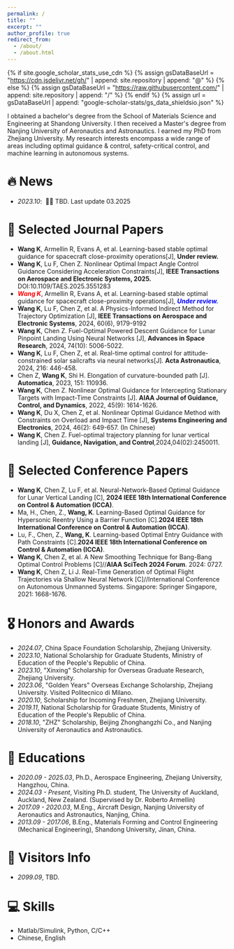 ```yaml
---
permalink: /
title: ""
excerpt: ""
author_profile: true
redirect_from: 
  - /about/
  - /about.html
---
```


{% if site.google_scholar_stats_use_cdn %}
{% assign gsDataBaseUrl = "https://cdn.jsdelivr.net/gh/" | append: site.repository | append: "@" %}
{% else %}
{% assign gsDataBaseUrl = "https://raw.githubusercontent.com/" | append: site.repository | append: "/" %}
{% endif %}
{% assign url = gsDataBaseUrl | append: "google-scholar-stats/gs_data_shieldsio.json" %}

<span class='anchor' id='about-me'></span>
I obtained a bachelor's degree from the School of Materials Science and Engineering at Shandong University. I then received a Master's degree from Nanjing University of Aeronautics and Astronautics. I earned my PhD from Zhejiang University. My research interests encompass a wide range of areas including optimal guidance & control, safety-critical control, and machine learning in autonomous systems. 

# 🔥 News
- *2023.10*: &nbsp;🎉🎉 TBD.  Last update 03.2025

# 📝 Selected Journal Papers
- **Wang K**, Armellin R, Evans A, et al. Learning-based stable optimal guidance for spacecraft close-proximity operations[J], **Under review.**
- **Wang K**, Lu F, Chen Z. Nonlinear Optimal Impact Angle Control Guidance Considering Acceleration Constraints[J], **IEEE Transactions on Aerospace and Electronic Systems, 2025.** DOI:10.1109/TAES.2025.3551283
- <span style="color:red;"><em><strong>Wang K</strong></em></span>, Armellin R, Evans A, et al. Learning-based stable optimal guidance for spacecraft close-proximity operations[J], <span style="color:blue;"><em><strong>Under review.</strong></em></span>
- **Wang K**, Lu F, Chen Z, et al. A Physics-Informed Indirect Method for Trajectory Optimization [J], **IEEE Transactions on Aerospace and Electronic Systems**, 2024, 60(6), 9179-9192
- **Wang K**, Chen Z. Fuel-Optimal Powered Descent Guidance for Lunar Pinpoint Landing Using Neural Networks [J], **Advances in Space Research**, 2024, 74(10): 5006-5022.
- **Wang K**, Lu F, Chen Z, et al. Real-time optimal control for attitude-constrained solar sailcrafts via neural networks[J]. **Acta Astronautica**, 2024, 216: 446-458.
- Chen Z, **Wang K**, Shi H. Elongation of curvature-bounded path [J]. **Automatica**, 2023, 151: 110936.
- **Wang K**, Chen Z. Nonlinear Optimal Guidance for Intercepting Stationary Targets with Impact-Time Constraints [J]. **AIAA Journal of Guidance, Control, and Dynamics**, 2022, 45(9): 1614-1626.
- **Wang K**, Du X, Chen Z, et al. Nonlinear Optimal Guidance Method with Constraints on Overload and Impact Time [J], **Systems Engineering and Electronics**, 2024, 46(2): 649-657. (In Chinese)
- **Wang K**, Chen Z. Fuel-optimal trajectory planning for lunar vertical landing [J], **Guidance, Navigation, and Control**,2024,04(02):2450011.

# 📝 Selected Conference Papers
- **Wang K**, Chen Z, Lu F, et al. Neural-Network-Based Optimal Guidance for Lunar Vertical Landing [C], **2024 IEEE 18th International Conference on Control & Automation (ICCA)**.
- Ma, H., Chen, Z., **Wang, K**. Learning-Based Optimal Guidance for Hypersonic Reentry Using a Barrier Function [C].**2024 IEEE 18th International Conference on Control & Automation (ICCA)**.
- Lu, F., Chen, Z., **Wang, K**. Learning-based Optimal Entry Guidance with Path Constraints [C].**2024 IEEE 18th International Conference on Control & Automation (ICCA)**.
- **Wang K**, Chen Z, et al. A New Smoothing Technique for Bang-Bang Optimal Control Problems [C]//**AIAA SciTech 2024 Forum**. 2024: 0727. 
- **Wang K**, Chen Z, Li J. Real-Time Generation of Optimal Flight Trajectories via Shallow Neural Network [C]//International Conference on Autonomous Unmanned Systems. Singapore: Springer Singapore, 2021: 1668-1676.

# 🎖 Honors and Awards
- *2024.07*, China Space Foundation Scholarship, Zhejiang University. 
- *2023.10*, National Scholarship for Graduate Students, Ministry of Education of the People's Republic of China. 
- *2023.10*, "Xinxing" Scholarship for Overseas Graduate Research, Zhejiang University. 
- *2023.06*, "Golden Years" Overseas Exchange Scholarship, Zhejiang University. Visited Politecnico di Milano.
- *2020.10*, Scholarship for Incoming Freshmen, Zhejiang University. 
- *2019.11*, National Scholarship for Graduate Students, Ministry of Education of the People's Republic of China. 
- *2018.10*, "ZHZ" Scholarship, Beijing Zhonghangzhi Co., and Nanjing University of Aeronautics and Astronautics. 

# 📖 Educations
- *2020.09 - 2025.03*, Ph.D., Aerospace Engineering, Zhejiang University, Hangzhou, China.
- *2024.03 - Present*, Visiting Ph.D. student, The University of Auckland, Auckland, New Zealand. (Supervised by Dr. Roberto Armellin)
- *2017.09 - 2020.03*, M.Eng., Aircraft Design, Nanjing University of Aeronautics and Astronautics, Nanjing, China.
- *2013.09 - 2017.06*, B.Eng., Materials Forming and Control Engineering (Mechanical Engineering), Shandong University, Jinan, China.
  
# 💬 Visitors Info
- *2099.09*, TBD. <script type="text/javascript" src="//rf.revolvermaps.com/0/0/6.js?i=5xogd34ja9n&m=7&c=ff0000&cr1=ffffff&f=arial&l=0&bv=100&lx=660&ly=440" async="async"></script>

# 💻 Skills
- Matlab/Simulink, Python, C/C++
- Chinese, English
